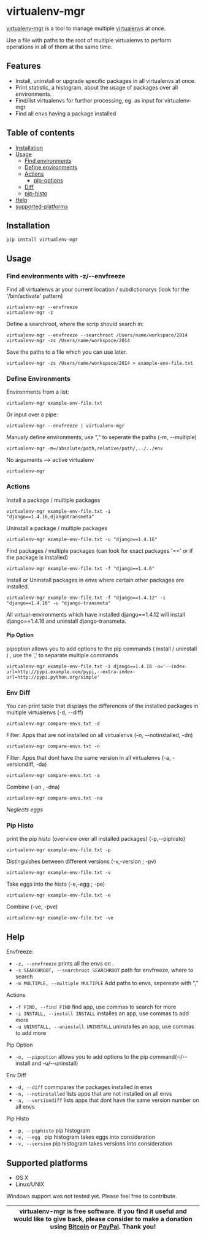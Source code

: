 # virtualenv-mgr

[virtualenv-mgr](https://github.com/arteria/virtualenv-mgr) is a tool to manage multiple [virtualenv](http://www.virtualenv.org/)s at once.

Use a file with paths to the root of multiple virtualenvs to perform operations in all of them at the same time.

## Features

* Install, uninstall or upgrade specific packages in all virtualenvs at once.
* Print statistic, a histogram, about the usage of packages over all environments. 
* Find/list virtualenvs for further processing, eg. as input for virtualenv-mgr
* Find all envs having a package installed

## Table of contents

* [Installation](#installation)
* [Usage](#usage)
  * [Find environments](#find-environments-with--z--envfreeze)
  * [Define environments](#define-environments)
  * [Actions](#actions)
    * [pip-options](#pip-option)
  * [Diff](#env-diff)
  * [pip-histo](#pip-histo)
* [Help](#help)
* [supported-platforms](#supported-platforms)


## Installation 

    pip install virtualenv-mgr
 

## Usage

### Find environments with -z/--envfreeze

Find all virtualenvs ar your current location / subdictionarys (look for the '/bin/activate' pattern)

    virtualenv-mgr --envfreeze
    virtualenv-mgr -z
    
Define a searchroot, where the scrip should search in:

    virtualenv-mgr --envfreeze --searchroot /Users/name/workspace/2014
    virtualenv-mgr -zs /Users/name/workspace/2014
    
Save the paths to a file which you can use later.

    virtualenv-mgr -zs /Users/name/workspace/2014 > example-env-file.txt

### Define Environments

Environments from a list:

    virtualenv-mgr example-env-file.txt

Or input over a pipe:

    virtualenv-mgr --envfreeze | virtualenv-mgr

Manualy define environments, use "," to seperate the paths (-m, --multiple)

    virtualenv-mgr -m=/absolute/path,relative/path/,../../env

No arguments --> active virtualenv

    virtualenv-mgr
    
### Actions

Install a package / multiple packages

    virtualenv-mgr example-env-file.txt -i "django==1.4.16,djangotransmeta"
    
Uninstall a package / multiple packages
    
    virtualenv-mgr example-env-file.txt -u "django==1.4.16"
        
Find packages / multiple packages (can look for exact packages '==' or if the package is installed)

    virtualenv-mgr example-env-file.txt -f "django==1.4.6"
    
Install or Uninstall packages in envs where certain other packages are installed.

    virtualenv-mgr example-env-file.txt -f "django==1.4.12" -i "django==1.4.16" -u "django-transmeta"
    
All virtual-environments which have installed django==1.4.12 will install django==1.4.16 and uninstall django-transmeta.

#### Pip Option

pipoption allows you to add options to the pip commands ( install / uninstall ) , use the ',' to separate multiple commands

    virtualenv-mgr example-env-file.txt -i django==1.4.18 -o='--index-url=http://pypi.example.com/pypi,--extra-index-url=http://pypi.python.org/simple'


### Env Diff

You can print table that displays the differences of the installed packages in multiple virtualenvs (-d, --diff)

    virtualenv-mgr compare-envs.txt -d
    
Filter: Apps that are not installed on all virtualenvs (-n, --notinstalled, -dn)

    virtualenv-mgr compare-envs.txt -n
    
Filter: Apps that dont have the same version in all virtualenvs (-a, -versiondiff, -da)

    virtualenv-mgr compare-envs.txt -a
    
Combine (-an , -dna)

    virtualenv-mgr compare-envs.txt -na

*Neglects eggs*


### Pip Histo

print the pip histo (overview over all installed packages) (-p,--piphisto)

    virtualenv-mgr example-env-file.txt -p
    
Distinguishes between different versions (-v,-version ; -pv)

    virtualenv-mgr example-env-file.txt -v
    
Take eggs into the histo (-e,-egg ; -pe)

    virtualenv-mgr example-env-file.txt -e
    
Combine (-ve, -pve)

    virtualenv-mgr example-env-file.txt -ve
    
 
## Help 
 
Envfreeze:
*  `-z, --envfreeze`      prints all the envs on .
*  `-s SEARCHROOT, --searchroot SEARCHROOT` path for envfreeze, where to search
*  `-m MULTIPLE, --multiple MULTIPLE`  Add paths to envs, sepereate with ","

Actions
*  `-f FIND, --find FIND`  find app, use commas to search for more
*  `-i INSTALL, --install INSTALL` installes an app, use commas to add more
*  `-u UNINSTALL, --uninstall UNINSTALL` uninstalles an app, use commas to add more

Pip Option
* `-o, --pipoption`          allows you to add options to the pip command(-i/--install and -u/--uninstall) 

Env Diff
* `-d, --diff`           commpares the packages installed in envs
* `-n, --notinstalled`   lists apps that are not installed on all envs
* `-a, --versiondiff`    lists apps that dont have the same version number on all envs

Pip Histo
*  `-p, --piphisto`        pip histogram
*  `-e, --egg `            pip histogram takes eggs into consideration
*  `-v, --version`        pip histogram takes versions into consideration

 
## Supported platforms 

* OS X
* Linux/UNIX

Windows support was not tested yet.  Please feel free to contribute.


| virtualenv-mgr is free software. If you find it useful and would like to give back, please consider to make a donation using [Bitcoin](https://blockchain.info/payment_request?address=1AJkbQdcNkrHzxi91mB1kkPxh4t4BJ4hu4) or [PayPal](https://www.paypal.me/arteriagmbh). Thank you! |
| ----- |
